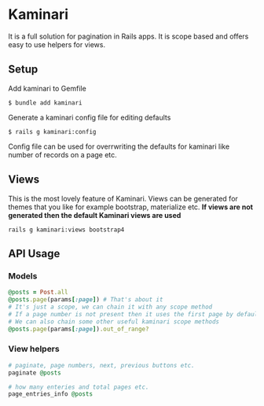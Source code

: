 # Kaminari
It is a full solution for pagination in Rails apps. It is scope based and offers easy to use helpers for views.

## Setup
Add kaminari to Gemfile

```console
$ bundle add kaminari
```
Generate a kaminari config file for editing defaults

```console
$ rails g kaminari:config
```
Config file can be used for overrwriting the defaults for kaminari like number of records on a page etc.

## Views
This is the most lovely feature of Kaminari. Views can be generated for themes that you like for example bootstrap, materialize etc.
**If views are not generated then the default Kaminari views are used**

```console
rails g kaminari:views bootstrap4
```

## API Usage
### Models
```ruby
@posts = Post.all
@posts.page(params[:page]) # That's about it
# It's just a scope, we can chain it with any scope method
# If a page number is not present then it uses the first page by default
# We can also chain some other useful kaminari scope methods
@posts.page(params[:page]).out_of_range?
```

### View helpers
```ruby
# paginate, page numbers, next, previous buttons etc.
paginate @posts

# how many enteries and total pages etc.
page_entries_info @posts
```
